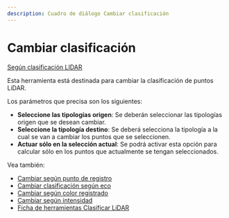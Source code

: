 ```yaml
---
description: Cuadro de diálogo Cambiar clasificación
---
```


# Cambiar clasificación

[Según clasificación LIDAR](./)

Esta herramienta está destinada para cambiar la clasificación de puntos LiDAR.

Los parámetros que precisa son los siguientes:

* **Seleccione las tipologías origen**: Se deberán seleccionar las tipologías origen que se desean cambiar.
* **Seleccione la tipología destino**: Se deberá selecciona la tipología a la cual se van a cambiar los puntos que se seleccionen.
* **Actuar sólo en la selección actual**: Se podrá activar esta opción para calcular sólo en los puntos que actualmente se tengan seleccionados.

Vea también:

* [Cambiar según punto de registro](../untitled-320/untitled-62.md)
* [Cambiar clasificación según eco](../untitled-318/untitled-58.md)
* [Cambiar según color registrado](../untitled-317/untitled-60.md)
* [Cambiar según intensidad](../untitled-319/untitled-61.md)
* [Ficha de herramientas Clasificar LiDAR](../../fichas-de-herramientas/untitled-245.md)

